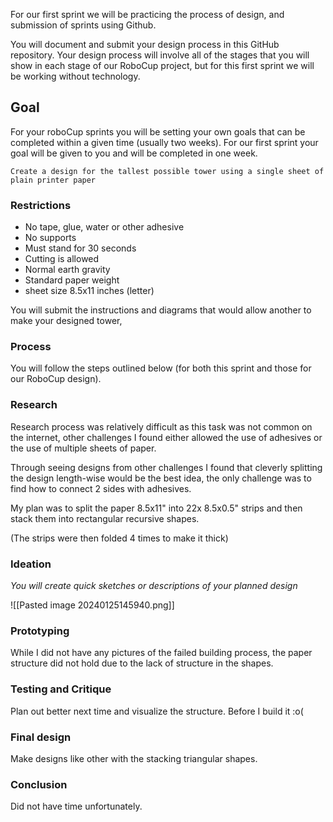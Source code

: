 
For our first sprint we will be practicing the process of design, and submission of sprints using Github.

You will document and submit your design process in this GitHub repository. Your design process will involve all of the stages that you will show in each stage of our RoboCup project, but for this first sprint we will be working without technology.

## Goal

For your roboCup sprints you will be setting your own goals that can be completed within a given time (usually two weeks). For our first sprint your goal will be given to you and will be completed in one week.

`Create a design for the tallest possible tower using a single sheet of plain printer paper`

### Restrictions

- No tape, glue, water or other adhesive
- No supports
- Must stand for 30 seconds
- Cutting is allowed
- Normal earth gravity
- Standard paper weight
- sheet size 8.5x11 inches (letter)

You will submit the instructions and diagrams that would allow another to make your designed tower,


### Process

You will follow the steps outlined below (for both this sprint and those for our RoboCup design).

### Research


Research process was relatively difficult as this task was not common on the internet, other challenges I found either allowed the use of adhesives or the use of multiple sheets of paper. 

Through seeing designs from other challenges I found that cleverly splitting the design length-wise would be the best idea, the only challenge was to find how to connect 2 sides with adhesives.

My plan was to split the paper 8.5x11" into 22x 8.5x0.5" strips and then stack them into rectangular recursive shapes.

(The strips were then folded 4 times to make it thick)



### Ideation

*You will create quick sketches or descriptions of your planned design*

![[Pasted image 20240125145940.png]]

### Prototyping

While I did not have any pictures of the failed building process, the paper structure did not hold due to the lack of structure in the shapes.

### Testing and Critique

Plan out better next time and visualize the structure. Before I build it :o(

### Final design

Make designs like other with the stacking triangular shapes.


### Conclusion

Did not have time unfortunately.
